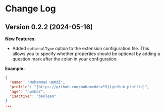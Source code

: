 # Change Log

## Version 0.2.2 (2024-05-16)

**New Features:**

* Added `optionalType` option to the extension configuration file. This allows you to specify whether properties should be optional by adding a question mark after the colon in your configuration.

**Example:**

```json
{
  "name": "Mohammed Hamdi",
  "profile": "[https://github.com/mohameddev19](github profile)",
  "age": "number", 
  "isActive": "boolean"
}
,,,
